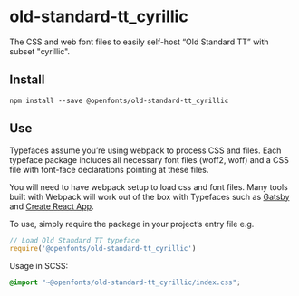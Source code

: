 
# old-standard-tt_cyrillic

The CSS and web font files to easily self-host “Old Standard TT” with subset "cyrillic".

## Install

`npm install --save @openfonts/old-standard-tt_cyrillic`

## Use

Typefaces assume you’re using webpack to process CSS and files. Each typeface
package includes all necessary font files (woff2, woff) and a CSS file with
font-face declarations pointing at these files.

You will need to have webpack setup to load css and font files. Many tools built
with Webpack will work out of the box with Typefaces such as [Gatsby](https://github.com/gatsbyjs/gatsby)
and [Create React App](https://github.com/facebookincubator/create-react-app).

To use, simply require the package in your project’s entry file e.g.

```javascript
// Load Old Standard TT typeface
require('@openfonts/old-standard-tt_cyrillic')
```

Usage in SCSS:
```scss
@import "~@openfonts/old-standard-tt_cyrillic/index.css";
```
